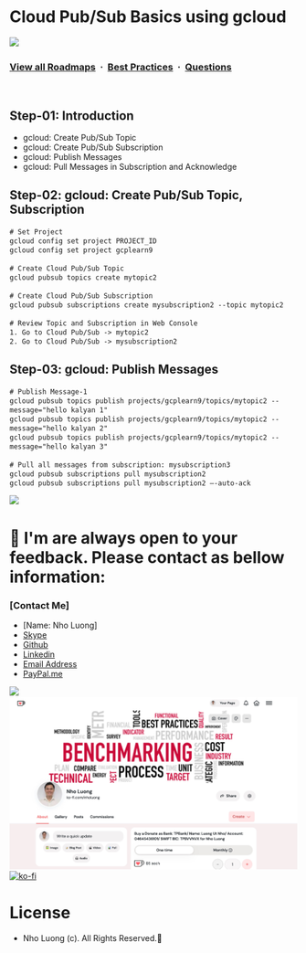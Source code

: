 # Cloud Pub/Sub Basics using gcloud

![](https://i.imgur.com/waxVImv.png)
### [View all Roadmaps](https://github.com/nholuongut/all-roadmaps) &nbsp;&middot;&nbsp; [Best Practices](https://github.com/nholuongut/all-roadmaps/blob/main/public/best-practices/) &nbsp;&middot;&nbsp; [Questions](https://www.linkedin.com/in/nholuong/)
<br/>

## Step-01: Introduction
- gcloud: Create Pub/Sub Topic
- gcloud: Create Pub/Sub Subscription
- gcloud: Publish Messages
- gcloud: Pull Messages in Subscription and Acknowledge

## Step-02: gcloud: Create Pub/Sub Topic, Subscription
```t
# Set Project
gcloud config set project PROJECT_ID
gcloud config set project gcplearn9

# Create Cloud Pub/Sub Topic
gcloud pubsub topics create mytopic2

# Create Cloud Pub/Sub Subscription
gcloud pubsub subscriptions create mysubscription2 --topic mytopic2

# Review Topic and Subscription in Web Console
1. Go to Cloud Pub/Sub -> mytopic2
2. Go to Cloud Pub/Sub -> mysubscription2
```
## Step-03: gcloud: Publish Messages
```t
# Publish Message-1
gcloud pubsub topics publish projects/gcplearn9/topics/mytopic2 --message="hello kalyan 1" 
gcloud pubsub topics publish projects/gcplearn9/topics/mytopic2 --message="hello kalyan 2" 
gcloud pubsub topics publish projects/gcplearn9/topics/mytopic2 --message="hello kalyan 3" 

# Pull all messages from subscription: mysubscription3
gcloud pubsub subscriptions pull mysubscription2
gcloud pubsub subscriptions pull mysubscription2 —-auto-ack
```

![](https://i.i/Users/nholu/Documents/Donate.png/Users/nholu/Documents/Donate.pngmgur.com/waxVImv.png)
# 🚀 I'm are always open to your feedback.  Please contact as bellow information:
### [Contact Me]
* [Name: Nho Luong]
* [Skype](luongutnho_skype)
* [Github](https://github.com/nholuongut/)
* [Linkedin](https://www.linkedin.com/in/nholuong/)
* [Email Address](luongutnho@hotmail.com)
* [PayPal.me](https://www.paypal.com/paypalme/nholuongut)

![](https://i.imgur.com/waxVImv.png)
![](Donate.png)
[![ko-fi](https://ko-fi.com/img/githubbutton_sm.svg)](https://ko-fi.com/nholuong)

# License
* Nho Luong (c). All Rights Reserved.🌟